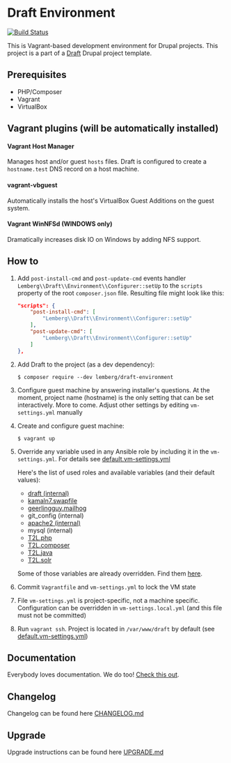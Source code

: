 # Draft Environment

[![Build Status](https://travis-ci.org/lemberg/draft-environment.svg?branch=2.5.0)](https://travis-ci.org/lemberg/draft-environment)

This is Vagrant-based development environment for Drupal projects. This project is a part of a [Draft](https://github.com/lemberg/draft-template) Drupal project template.

## Prerequisites

- PHP/Composer
- Vagrant
- VirtualBox

## Vagrant plugins (will be automatically installed)

#### Vagrant Host Manager

Manages host and/or guest `hosts` files. Draft is configured to create a `hostname.test` DNS record on a host machine.

#### vagrant-vbguest

Automatically installs the host's VirtualBox Guest Additions on the guest system.

#### Vagrant WinNFSd (WINDOWS only)

Dramatically increases disk IO on Windows by adding NFS support.

## How to

1. Add `post-install-cmd` and `post-update-cmd` events handler `Lemberg\\Draft\\Environment\\Configurer::setUp` to the `scripts` property of the root `composer.json` file. Resulting file might look like this:

    ```json
    "scripts": {
        "post-install-cmd": [
            "Lemberg\\Draft\\Environment\\Configurer::setUp"
        ],
        "post-update-cmd": [
            "Lemberg\\Draft\\Environment\\Configurer::setUp"
        ]
    },
    ```

1. Add Draft to the project (as a dev dependency):

    ```
    $ composer require --dev lemberg/draft-environment
    ```

1. Configure guest machine by answering installer's questions. At the moment, project name (hostname) is the only setting that can be set interactively. More to come. Adjust other settings by editing `vm-settings.yml` manually

1. Create and configure guest machine:

    ```
    $ vagrant up
    ```

1. Override any variable used in any Ansible role by including it in the `vm-settings.yml`. For details see [default.vm-settings.yml](/default.vm-settings.yml)

    Here's the list of used roles and available variables (and their default values):

    - [draft (internal)](/provisioning/playbooks/roles/draft/defaults/main.yml)
    - [kamaln7.swapfile](https://github.com/kamaln7/ansible-swapfile/blob/master/defaults/main.yml)
    - [geerlingguy.mailhog](https://github.com/geerlingguy/ansible-role-mailhog/blob/2.1.3/defaults/main.yml)
    - git_config (internal)
    - [apache2 (internal)](/provisioning/playbooks/roles/apache2/defaults/main.yml)
    - mysql (internal)
    - [T2L.php](https://github.com/T2L/ansible-role-php/blob/1.1.1/defaults/main.yml)
    - [T2L.composer](https://github.com/T2L/ansible-role-composer/blob/2.0.2/defaults/main.yml)
    - [T2L.java](https://github.com/T2L/ansible-role-java/blob/1.0.1/defaults/main.yml)
    - [T2L.solr](https://github.com/T2L/ansible-role-solr/blob/1.3.1/defaults/main.yml)

    Some of those variables are already overridden. Find them [here](/provisioning/playbooks/vars).

1. Commit `Vagrantfile` and `vm-settings.yml` to lock the VM state

1. File `vm-settings.yml` is project-specific, not a machine specific. Configuration can be overridden in `vm-settings.local.yml` (and this file must not be committed)

1. Run `vagrant ssh`. Project is located in `/var/www/draft` by default (see [default.vm-settings.yml](/default.vm-settings.yml#L23))

## Documentation

Everybody loves documentation. We do too! [Check this out](/docs).

## Changelog

Changelog can be found here [CHANGELOG.md](/CHANGELOG.md)

## Upgrade

Upgrade instructions can be found here [UPGRADE.md](/UPGRADE.md)
